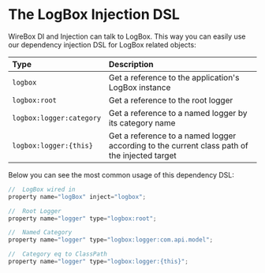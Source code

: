 # The LogBox Injection DSL

WireBox DI and Injection can talk to LogBox. This way you can easily use our dependency injection DSL for LogBox related objects:

| Type | Description |
| :--- | :--- |
| `logbox` | Get a reference to the application's LogBox instance |
| `logbox:root` | Get a reference to the root logger |
| `logbox:logger:category` | Get a reference to a named logger by its category name |
| `logbox:logger:{this}` | Get a reference to a named logger according to the current class path of the injected target |

Below you can see the most common usage of this dependency DSL:

```javascript
//  LogBox wired in
property name="logBox" inject="logbox";

//  Root Logger
property name="logger" type="logbox:root";

//  Named Category
property name="logger" type="logbox:logger:com.api.model";

//  Category eq to ClassPath
property name="logger" type="logbox:logger:{this}";
```

